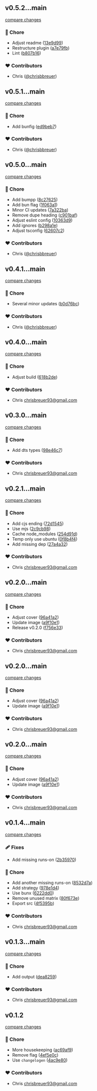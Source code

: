 
## v0.5.2...main

[compare changes](https://github.com/stacksjs/bun-plugin-dotenvx/compare/v0.5.2...main)

### 🏡 Chore

- Adjust readme ([13e9d99](https://github.com/stacksjs/bun-plugin-dotenvx/commit/13e9d99))
- Restructure plugin ([a7e79fb](https://github.com/stacksjs/bun-plugin-dotenvx/commit/a7e79fb))
- Lint ([b807b16](https://github.com/stacksjs/bun-plugin-dotenvx/commit/b807b16))

### ❤️ Contributors

- Chris ([@chrisbbreuer](https://github.com/chrisbbreuer))

## v0.5.1...main

[compare changes](https://github.com/stacksjs/bun-plugin-dotenvx/compare/v0.5.1...main)

### 🏡 Chore

- Add bunfig ([ed9beb7](https://github.com/stacksjs/bun-plugin-dotenvx/commit/ed9beb7))

### ❤️ Contributors

- Chris ([@chrisbbreuer](https://github.com/chrisbbreuer))

## v0.5.0...main

[compare changes](https://github.com/stacksjs/bun-plugin-dotenvx/compare/v0.5.0...main)

### 🏡 Chore

- Add bumpp ([8c27625](https://github.com/stacksjs/bun-plugin-dotenvx/commit/8c27625))
- Add bun flag ([1f063a1](https://github.com/stacksjs/bun-plugin-dotenvx/commit/1f063a1))
- Minor CI updates ([7a322ba](https://github.com/stacksjs/bun-plugin-dotenvx/commit/7a322ba))
- Remove dupe heading ([c901baf](https://github.com/stacksjs/bun-plugin-dotenvx/commit/c901baf))
- Adjust eslint config ([10363d9](https://github.com/stacksjs/bun-plugin-dotenvx/commit/10363d9))
- Add ignores ([b298a1e](https://github.com/stacksjs/bun-plugin-dotenvx/commit/b298a1e))
- Adjust tsconfig ([62607c2](https://github.com/stacksjs/bun-plugin-dotenvx/commit/62607c2))

### ❤️ Contributors

- Chris ([@chrisbbreuer](https://github.com/chrisbbreuer))

## v0.4.1...main

[compare changes](https://github.com/stacksjs/bun-plugin-dotenvx/compare/v0.4.1...main)

### 🏡 Chore

- Several minor updates ([b0d76bc](https://github.com/stacksjs/bun-plugin-dotenvx/commit/b0d76bc))

### ❤️ Contributors

- Chris ([@chrisbbreuer](https://github.com/chrisbbreuer))

## v0.4.0...main

[compare changes](https://github.com/stacksjs/bun-plugin-dotenvx/compare/v0.4.0...main)

### 🏡 Chore

- Adjust build ([618b2de](https://github.com/stacksjs/bun-plugin-dotenvx/commit/618b2de))

### ❤️ Contributors

- Chris <chrisbreuer93@gmail.com>

## v0.3.0...main

[compare changes](https://github.com/stacksjs/bun-plugin-dotenvx/compare/v0.3.0...main)

### 🏡 Chore

- Add dts types ([98e46c7](https://github.com/stacksjs/bun-plugin-dotenvx/commit/98e46c7))

### ❤️ Contributors

- Chris <chrisbreuer93@gmail.com>

## v0.2.1...main

[compare changes](https://github.com/stacksjs/bun-plugin-dotenvx/compare/v0.2.1...main)

### 🏡 Chore

- Add cjs ending ([72d1545](https://github.com/stacksjs/bun-plugin-dotenvx/commit/72d1545))
- Use mjs ([2c9cb98](https://github.com/stacksjs/bun-plugin-dotenvx/commit/2c9cb98))
- Cache node_modules ([254d91d](https://github.com/stacksjs/bun-plugin-dotenvx/commit/254d91d))
- Temp only use ubuntu ([0f8b4f4](https://github.com/stacksjs/bun-plugin-dotenvx/commit/0f8b4f4))
- Add missing dep ([27a4a32](https://github.com/stacksjs/bun-plugin-dotenvx/commit/27a4a32))

### ❤️ Contributors

- Chris <chrisbreuer93@gmail.com>

## v0.2.0...main

[compare changes](https://github.com/stacksjs/bun-plugin-dotenvx/compare/v0.2.0...main)

### 🏡 Chore

- Adjust cover ([96a41a2](https://github.com/stacksjs/bun-plugin-dotenvx/commit/96a41a2))
- Update image ([a9f10e1](https://github.com/stacksjs/bun-plugin-dotenvx/commit/a9f10e1))
- Release v0.2.0 ([f756e33](https://github.com/stacksjs/bun-plugin-dotenvx/commit/f756e33))

### ❤️ Contributors

- Chris <chrisbreuer93@gmail.com>

## v0.2.0...main

[compare changes](https://github.com/stacksjs/bun-plugin-dotenvx/compare/v0.2.0...main)

### 🏡 Chore

- Adjust cover ([96a41a2](https://github.com/stacksjs/bun-plugin-dotenvx/commit/96a41a2))
- Update image ([a9f10e1](https://github.com/stacksjs/bun-plugin-dotenvx/commit/a9f10e1))

### ❤️ Contributors

- Chris <chrisbreuer93@gmail.com>

## v0.2.0...main

[compare changes](https://github.com/stacksjs/bun-plugin-dotenvx/compare/v0.2.0...main)

### 🏡 Chore

- Adjust cover ([96a41a2](https://github.com/stacksjs/bun-plugin-dotenvx/commit/96a41a2))
- Update image ([a9f10e1](https://github.com/stacksjs/bun-plugin-dotenvx/commit/a9f10e1))

### ❤️ Contributors

- Chris <chrisbreuer93@gmail.com>

## v0.1.4...main

[compare changes](https://github.com/stacksjs/bun-plugin-dotenvx/compare/v0.1.4...main)

### 🩹 Fixes

- Add missing runs-on ([2b35970](https://github.com/stacksjs/bun-plugin-dotenvx/commit/2b35970))

### 🏡 Chore

- Add another missing runs-on ([8532d7a](https://github.com/stacksjs/bun-plugin-dotenvx/commit/8532d7a))
- Add strategy ([978e1d4](https://github.com/stacksjs/bun-plugin-dotenvx/commit/978e1d4))
- Use bunx ([6222dd0](https://github.com/stacksjs/bun-plugin-dotenvx/commit/6222dd0))
- Remove unused matrix ([80f673e](https://github.com/stacksjs/bun-plugin-dotenvx/commit/80f673e))
- Export src ([4f5395b](https://github.com/stacksjs/bun-plugin-dotenvx/commit/4f5395b))

### ❤️ Contributors

- Chris <chrisbreuer93@gmail.com>

## v0.1.3...main

[compare changes](https://github.com/stacksjs/bun-plugin-dotenvx/compare/v0.1.3...main)

### 🏡 Chore

- Add output ([dea8259](https://github.com/stacksjs/bun-plugin-dotenvx/commit/dea8259))

### ❤️ Contributors

- Chris <chrisbreuer93@gmail.com>

## v0.1.2

[compare changes](https://github.com/stacksjs/bun-plugin-dotenvx/compare/v0.1.1...v0.1.2)

### 🏡 Chore

- More housekeeping ([ac69af9](https://github.com/stacksjs/bun-plugin-dotenvx/commit/ac69af9))
- Remove flag ([4ef5e0c](https://github.com/stacksjs/bun-plugin-dotenvx/commit/4ef5e0c))
- Use `changelogen` ([4ac9e80](https://github.com/stacksjs/bun-plugin-dotenvx/commit/4ac9e80))

### ❤️ Contributors

- Chris <chrisbreuer93@gmail.com>

